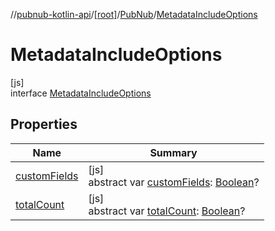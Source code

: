 //[pubnub-kotlin-api](../../../../index.md)/[[root]](../../index.md)/[PubNub](../index.md)/[MetadataIncludeOptions](index.md)

# MetadataIncludeOptions

[js]\
interface [MetadataIncludeOptions](index.md)

## Properties

| Name | Summary |
|---|---|
| [customFields](custom-fields.md) | [js]<br>abstract var [customFields](custom-fields.md): [Boolean](https://kotlinlang.org/api/latest/jvm/stdlib/kotlin-stdlib/kotlin/-boolean/index.html)? |
| [totalCount](total-count.md) | [js]<br>abstract var [totalCount](total-count.md): [Boolean](https://kotlinlang.org/api/latest/jvm/stdlib/kotlin-stdlib/kotlin/-boolean/index.html)? |
